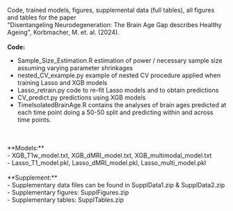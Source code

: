 Code, trained models, figures, supplemental data (full tables), all figures and tables for the paper <br/>
"Disentangeling Neurodegeneration: The Brain Age Gap describes Healthy Ageing", Korbmacher, M. et. al. (2024).
<br/>
<br/>
**Code:** <br/>
- Sample_Size_Estimation.R estimation of power / necessary sample size assuming varying parameter shrinkages <br/>
- nested_CV_example.py example of nested CV procedure applied when training Lasso and XGB models <br/>
- Lasso_retrain.py code to re-fit Lasso models and to obtain predictions <br/>
- CV_predict.py predictions using XGB models <br/>
- TimeIsolatedBrainAge.R contains the analyses of brain ages predicted at each time point doing a 50-50 split and predicting within and across time points. <br/>
<br/>
<br/>
**Models:** <br/>
- XGB_T1w_model.txt, XGB_dMRI_model.txt, XGB_multimodal_model.txt <br/>
- Lasso_T1_model.pkl, Lasso_dMRI_model.pkl, Lasso_multi_model.pkl <br/>
 <br/>
**Supplement:** <br/>
- Supplementary data files can be found in SupplData1.zip & SupplData2.zip <br/>
- Supplementary figures: SupplFigures.zip <br/>
- Supplementary tables: SupplTables.zip <br/>

